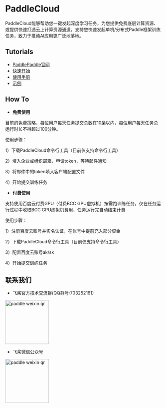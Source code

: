 # PaddleCloud
PaddleCloud能够帮助您一键发起深度学习任务，为您提供免费底层计算资源、或提供快速打通云上计算资源通道，支持您快速发起单机/分布式Paddle框架训练任务，致力于推动AI应用更广泛地落地。

## Tutorials

- [PaddlePaddle官网](https://www.paddlepaddle.org.cn)
- [快速开始](./doc/tutorial_cn.md)
- [使用手册](./doc/usage_cn.md)
- [示例](./example)

## How To
- **免费使用**


目前的免费策略，每位用户每天任务提交总数在10条以内，每位用户每天任务总运行时长不得超过100分钟。


   使用步骤：
 
 
   1）下载PaddleCloud命令行工具（目前仅支持命令行工具）
 
 
   2）填入企业或组织邮箱，申请token，等待邮件通知
 
 
   3）将邮件中的token填入客户端配置文件
 
 
   4）开始提交训练任务
  

- **付费使用**


支持使用百度云付费GPU（付费BCC GPU虚拟机）按需跑训练任务，仅在任务运行过程中收取BCC GPU虚拟机费用，任务运行完自动结束计费 


  使用步骤：


  1）注册百度云账号并实名认证，在账号中提前充入部分资金


  2）下载PaddleCloud命令行工具（目前仅支持命令行工具）


  3）配置百度云账号ak/sk


  4）开始提交训练任务


## 联系我们

- 飞桨官方技术交流群(QQ群号:703252161)


<img class="paddle-footer-qr-context-img" alt="paddle weixin qr" src="https://paddlepaddle-org-cn.cdn.bcebos.com/paddle-site-front/static/media/qqqr.5897e5621632b863f1a4363499954f90.png" width="140" height="140">

- 飞桨微信公众号


<img class="paddle-footer-qr-context-img" alt="paddle weixin qr" src="https://paddlepaddle-org-cn.cdn.bcebos.com/paddle-site-front/static/media/paddlepaddleQr.7da963abe002e36f858f31d824a2d7a4.jpg" width="140" height="140">
